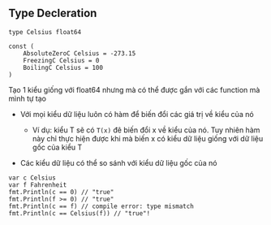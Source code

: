 ## Type Decleration
```
type Celsius float64

const (
    AbsoluteZeroC Celsius = -273.15
    FreezingC Celsius = 0
    BoilingC Celsius = 100
)
```
Tạo 1 kiểu giống với float64 nhưng mà có thể được gắn với các function mà mình tự tạo

- Với mọi kiểu dữ liệu luôn có hàm để biến đổi các giá trị về kiểu của nó 
    + Ví dụ: kiểu T sẽ có `T(x)` đê biến đổi x về kiểu của nó. Tuy nhiên hàm này chỉ thực hiện được khi mà biến x có kiểu dữ liệu giống với dữ liệu gốc của kiểu T

- Các kiểu dữ liệu có thể so sánh với kiểu dữ liệu gốc của nó
```
var c Celsius
var f Fahrenheit
fmt.Println(c == 0) // "true"
fmt.Println(f >= 0) // "true"
fmt.Println(c == f) // compile error: type mismatch
fmt.Println(c == Celsius(f)) // "true"!
```
